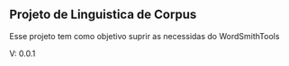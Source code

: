 ## Projeto de Linguistica de Corpus

Esse projeto tem como objetivo suprir as necessidas do WordSmithTools

V: 0.0.1
